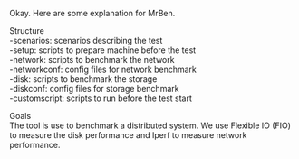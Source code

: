 Okay. Here are some explanation for MrBen. <br>

Structure <br>
-scenarios: scenarios describing the test <br>
-setup: scripts to prepare machine before the test <br>
-network: scripts to benchmark the network <br>
-networkconf: config files for network benchmark <br>
-disk: scripts to benchmark the storage <br>
-diskconf: config files for storage benchmark <br>
-customscript: scripts to run before the test start <br>

Goals <br>
The tool is use to benchmark a distributed system. We use Flexible IO (FIO) to measure the disk performance and Iperf to measure network performance. <br>